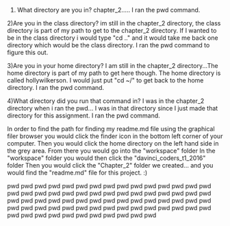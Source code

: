 1) What directory are you in?
chapter_2.....  I ran the pwd command.

2)Are you in the class directory?
im still in the chapter_2 directory, the class directory is part of my path to get to the chapter_2 directory. If I wanted to be in the class directory i would type "cd .." and it would take me back one directory which would be the class directory.    I ran the pwd command to figure this out.


3)Are you in your home directory?
I am still in the chapter_2 directory...The home directory is part of my path to get here though. The home directory is called hollywilkerson. I would just put "cd ~/" to get back to the home directory.
I ran the pwd command.

4)What directory did you run that command in?
I was in the chapter_2 directory when i ran the pwd...
I was in that directory since I just made that directory for this assignment.
I ran the pwd command.


In order to find the path for finding my readme.md file using the graphical filer 
  browser you would click the finder icon in the bottom
left corner of your computer. Then you would click the home directory on the 
left hand side in the grey area. From there you would go into the "workspace" folder
In the "workspace" folder you would then click the "davinci_coders_t1_2016" folder
Then you would click the "Chapter_2" folder we created... and you would find the
"readme.md" file for this project. :)


pwd
pwd
pwd
pwd
pwd
pwd
pwd
pwd
pwd
pwd
pwd
pwd
pwd
pwd
pwd
pwd
pwd
pwd
pwd
pwd
pwd
pwd
pwd
pwd
pwd
pwd
pwd
pwd
pwd
pwd
pwd
pwd
pwd
pwd
pwd
pwd
pwd
pwd
pwd
pwd
pwd
pwd
pwd
pwd
pwd
pwd
pwd 
pwd
pwd
pwd
pwd
pwd
pwd
pwd
pwd
pwd
pwd
pwd
pwd
pwd
pwd
pwd
pwd
pwd
pwd
pwd
pwd
pwd
pwd
pwd
pwd


